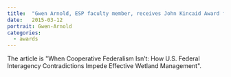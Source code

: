 ```yaml
---
title:  "Gwen Arnold, ESP faculty member, receives John Kincaid Award for Best Article in Publius."
date:   2015-03-12
portrait: Gwen-Arnold
categories:
  - awards
---
```

The article is "When Cooperative Federalism Isn’t: How U.S. Federal Interagency Contradictions Impede Effective Wetland Management". 
